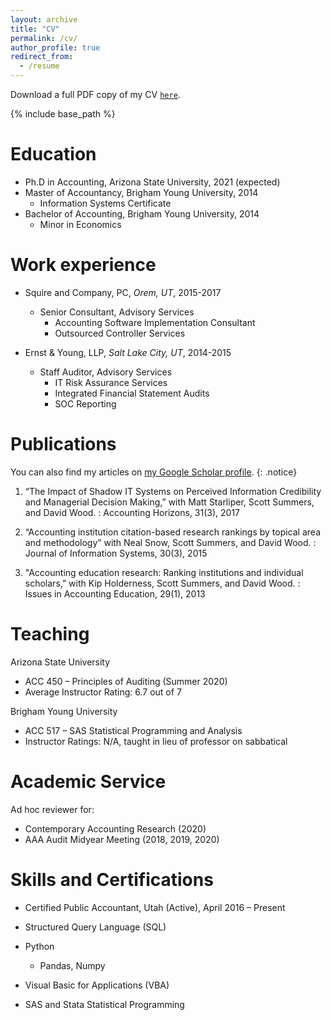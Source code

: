 ```yaml
---
layout: archive
title: "CV"
permalink: /cv/
author_profile: true
redirect_from:
  - /resume
---
```


Download a full PDF copy of my CV <a href="/files/cv.pdf">`here`</a>.

{% include base_path %}

Education
======
* Ph.D in Accounting, Arizona State University, 2021 (expected)
* Master of Accountancy, Brigham Young University, 2014
  * Information Systems Certificate
* Bachelor of Accounting, Brigham Young University, 2014
  * Minor in Economics


Work experience
======
* Squire and Company, PC, _Orem, UT_, 2015-2017
  * Senior Consultant, Advisory Services
    * Accounting Software Implementation Consultant
    * Outsourced Controller Services

* Ernst & Young, LLP, _Salt Lake City, UT_, 2014-2015
  * Staff Auditor, Advisory Services
    * IT Risk Assurance Services
    * Integrated Financial Statement Audits
    * SOC Reporting



Publications
======

You can also find my articles on <a href="https://scholar.google.com/citations?user=vu9p_eAAAAAJ&hl=en">my Google Scholar profile</a>.
{: .notice}


1) “The Impact of Shadow IT Systems on Perceived Information Credibility and Managerial Decision Making,” with Matt Starliper, Scott Summers, and David Wood.
:   Accounting Horizons, 31(3), 2017

2) “Accounting institution citation-based research rankings by topical area and methodology” with Neal Snow, Scott Summers, and David Wood.
:   Journal of Information Systems, 30(3), 2015

3) "Accounting education research: Ranking institutions and individual scholars,” with Kip Holderness, Scott Summers, and David Wood.
:   Issues in Accounting Education, 29(1), 2013

<!---
  <ul>{% for post in site.publications %}
    {% include archive-single-cv.html %}
  {% endfor %}</ul>
--->

Teaching
======
Arizona State University
  * ACC 450 – Principles of Auditing (Summer 2020)
  * Average Instructor Rating: 6.7 out of 7

Brigham Young University
  * ACC 517 – SAS Statistical Programming and Analysis
  * Instructor Ratings: N/A, taught in lieu of professor on sabbatical

Academic Service
======
Ad hoc reviewer for:
* Contemporary Accounting Research (2020)
* AAA Audit Midyear Meeting (2018, 2019, 2020)

Skills and Certifications
======
* Certified Public Accountant, Utah (Active), April 2016 – Present

* Structured Query Language (SQL)
* Python
  * Pandas, Numpy
* Visual Basic for Applications (VBA)
* SAS and Stata Statistical Programming
